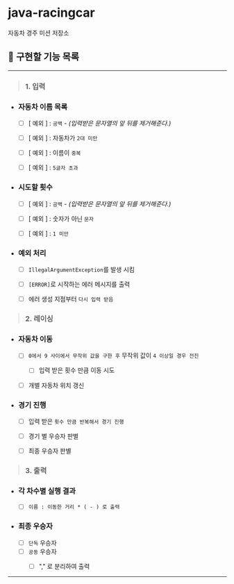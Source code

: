 # java-racingcar

자동차 경주 미션 저장소

## 🚀 구현할 기능 목록

---

> ### 1. 입력

- ### 자동차 이름 목록
  - [ ] [ 예외 ] : `공백` - *(입력받은 문자열의 앞 뒤를 제거해준다.)*
  - [ ] [ 예외 ] : 자동차가 `2대 미만`
  - [ ] [ 예외 ] : 이름이 `중복`
  - [ ] [ 예외 ] : `5글자 초과`


- ### 시도할 횟수
  - [ ] [ 예외 ] : `공백` - *(입력받은 문자열의 앞 뒤를 제거해준다.)*
  - [ ] [ 예외 ] : 숫자가 아닌 `문자`
  - [ ] [ 예외 ] : `1 미만`


- ### 예외 처리
  - [ ] `IllegalArgumentException`를 발생 시킴
  - [ ] `[ERROR]`로 시작하는 에러 메시지를 출력
  - [ ] 에러 생성 지점부터 `다시 입력 받음 ` 



> ### 2. 레이싱

- ### 자동차 이동
  - [ ] `0에서 9 사이에서 무작위 값을 구한 후` 무작위 값이 `4 이상일 경우 전진`
    - [ ] 입력 받은 횟수 만큼 이동 시도
  - [ ] 개별 자동차 위치 갱신


- ### 경기 진행
  - [ ] 입력 받은 `횟수 만큼 반복해서 경기 진행`
  - [ ] 경기 별 우승자 판별
  - [ ] 최종 우승자 판별



> ### 3. 출력

- ### 각 차수별 실행 결과
  - [ ] `이름 : 이동한 거리 * ( - ) 로 출력`
- ### 최종 우승자
  - [ ] `단독` 우승자
  - [ ] `공동` 우승자
    - [ ] "," 로 분리하여 출력


----